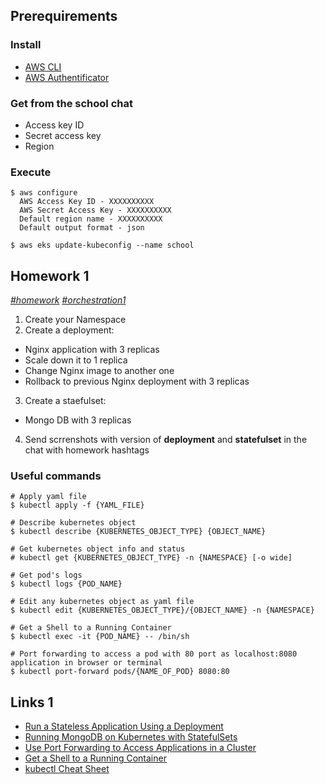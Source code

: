 ## Prerequirements
### Install
- [AWS CLI](https://docs.aws.amazon.com/cli/latest/userguide/install-cliv2-windows.html)
- [AWS Authentificator](https://docs.aws.amazon.com/eks/latest/userguide/install-aws-iam-authenticator.html)
### Get from the school chat
- Access key ID
- Secret access key
- Region
### Execute
```
$ aws configure
  AWS Access Key ID - XXXXXXXXXX
  AWS Secret Access Key - XXXXXXXXXX
  Default region name - XXXXXXXXXX
  Default output format - json
  
$ aws eks update-kubeconfig --name school
```
## Homework 1
*[#homework]() [#orchestration1]()*
1. Create your Namespace
2. Create a deployment:
- Nginx application with 3 replicas
- Scale down it to 1 replica
- Change Nginx image to another one
- Rollback to previous Nginx deployment with 3 replicas
3. Create a staefulset:
- Mongo DB with 3 replicas
4. Send scrrenshots with version of **deployment** and **statefulset** in the chat with homework hashtags

### Useful commands
```
# Apply yaml file
$ kubectl apply -f {YAML_FILE}

# Describe kubernetes object
$ kubectl describe {KUBERNETES_OBJECT_TYPE} {OBJECT_NAME}

# Get kubernetes object info and status
# kubectl get {KUBERNETES_OBJECT_TYPE} -n {NAMESPACE} [-o wide]

# Get pod's logs
$ kubectl logs {POD_NAME}

# Edit any kubernetes object as yaml file
$ kubectl edit {KUBERNETES_OBJECT_TYPE}/{OBJECT_NAME} -n {NAMESPACE}

# Get a Shell to a Running Container
$ kubectl exec -it {POD_NAME} -- /bin/sh

# Port forwarding to access a pod with 80 port as localhost:8080 application in browser or terminal
$ kubectl port-forward pods/{NAME_OF_POD} 8080:80
```

## Links 1
- [Run a Stateless Application Using a Deployment](https://kubernetes.io/docs/tasks/run-application/run-stateless-application-deployment/)
- [Running MongoDB on Kubernetes with StatefulSets](https://kubernetes.io/blog/2017/01/running-mongodb-on-kubernetes-with-statefulsets/)
- [Use Port Forwarding to Access Applications in a Cluster](https://kubernetes.io/docs/tasks/access-application-cluster/port-forward-access-application-cluster/#forward-a-local-port-to-a-port-on-the-pod)
- [Get a Shell to a Running Container](https://kubernetes.io/docs/tasks/debug/debug-application/get-shell-running-container/)
- [kubectl Cheat Sheet](https://kubernetes.io/docs/reference/kubectl/cheatsheet/)
